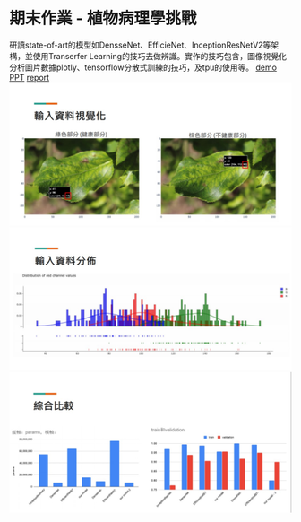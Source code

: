 期末作業 - 植物病理學挑戰
==========
研讀state-of-art的模型如DensseNet、EfficieNet、InceptionResNetV2等架構，並使用Transerfer Learning的技巧去做辨識。實作的技巧包含，圖像視覺化分析圖片數據plotly、tensorflow分散式訓練的技巧，及tpu的使用等。
[demo PPT](https://github.com/alanhc/DLclass/blob/master/week-18/Plant%20Pathology%20Challenge%20-%20v8%20-%20demo.pdf)
[report](https://github.com/alanhc/DLclass/blob/master/week-18/%E6%9C%9F%E6%9C%AB%E4%BD%9C%E6%A5%AD%20-%20report.pdf)
![](https://github.com/alanhc/DLclass/blob/master/week-18/img/1.jpg)
![](https://github.com/alanhc/DLclass/blob/master/week-18/img/2.jpg)
![](https://github.com/alanhc/DLclass/blob/master/week-18/img/3.jpg)
